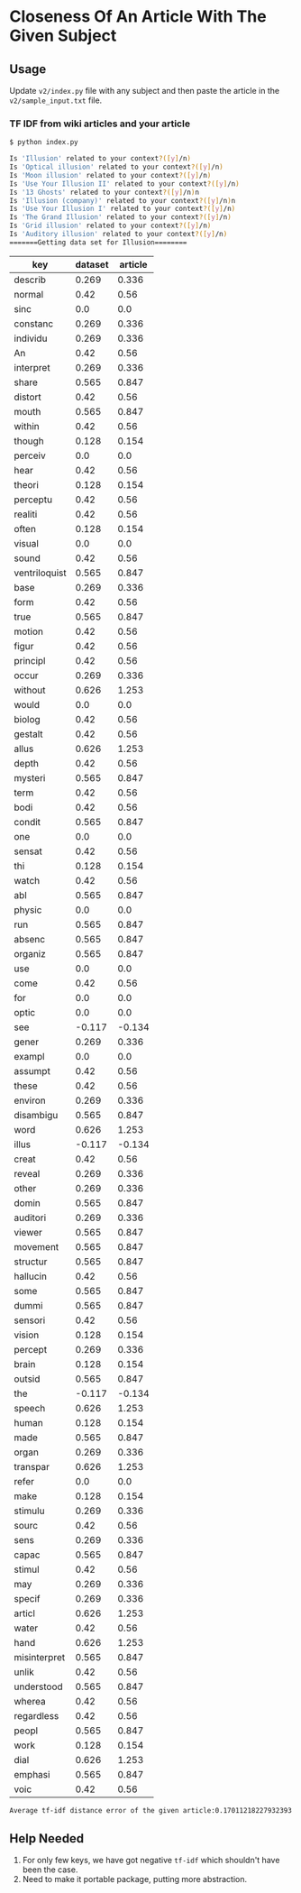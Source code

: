 # Closeness Of An Article With The Given Subject

## Usage

Update `v2/index.py` file with any subject and then paste the article in the `v2/sample_input.txt` file.

### TF IDF from wiki articles and your article

```sh
$ python index.py

Is 'Illusion' related to your context?([y]/n)
Is 'Optical illusion' related to your context?([y]/n)		
Is 'Moon illusion' related to your context?([y]/n)		
Is 'Use Your Illusion II' related to your context?([y]/n)		
Is '13 Ghosts' related to your context?([y]/n)n
Is 'Illusion (company)' related to your context?([y]/n)n
Is 'Use Your Illusion I' related to your context?([y]/n)
Is 'The Grand Illusion' related to your context?([y]/n)
Is 'Grid illusion' related to your context?([y]/n)
Is 'Auditory illusion' related to your context?([y]/n)
=======Getting data set for Illusion========
```
| key | dataset | article |
| --- | ------- | ------- |
| describ | 0.269 | 0.336 |
| normal | 0.42 | 0.56 |
| sinc | 0.0 | 0.0 |
| constanc | 0.269 | 0.336 |
| individu | 0.269 | 0.336 |
| An | 0.42 | 0.56 |
| interpret | 0.269 | 0.336 |
| share | 0.565 | 0.847 |
| distort | 0.42 | 0.56 |
| mouth | 0.565 | 0.847 |
| within | 0.42 | 0.56 |
| though | 0.128 | 0.154 |
| perceiv | 0.0 | 0.0 |
| hear | 0.42 | 0.56 |
| theori | 0.128 | 0.154 |
| perceptu | 0.42 | 0.56 |
| realiti | 0.42 | 0.56 |
| often | 0.128 | 0.154 |
| visual | 0.0 | 0.0 |
| sound | 0.42 | 0.56 |
| ventriloquist | 0.565 | 0.847 |
| base | 0.269 | 0.336 |
| form | 0.42 | 0.56 |
| true | 0.565 | 0.847 |
| motion | 0.42 | 0.56 |
| figur | 0.42 | 0.56 |
| principl | 0.42 | 0.56 |
| occur | 0.269 | 0.336 |
| without | 0.626 | 1.253 |
| would | 0.0 | 0.0 |
| biolog | 0.42 | 0.56 |
| gestalt | 0.42 | 0.56 |
| allus | 0.626 | 1.253 |
| depth | 0.42 | 0.56 |
| mysteri | 0.565 | 0.847 |
| term | 0.42 | 0.56 |
| bodi | 0.42 | 0.56 |
| condit | 0.565 | 0.847 |
| one | 0.0 | 0.0 |
| sensat | 0.42 | 0.56 |
| thi | 0.128 | 0.154 |
| watch | 0.42 | 0.56 |
| abl | 0.565 | 0.847 |
| physic | 0.0 | 0.0 |
| run | 0.565 | 0.847 |
| absenc | 0.565 | 0.847 |
| organiz | 0.565 | 0.847 |
| use | 0.0 | 0.0 |
| come | 0.42 | 0.56 |
| for | 0.0 | 0.0 |
| optic | 0.0 | 0.0 |
| see | -0.117 | -0.134 |
| gener | 0.269 | 0.336 |
| exampl | 0.0 | 0.0 |
| assumpt | 0.42 | 0.56 |
| these | 0.42 | 0.56 |
| environ | 0.269 | 0.336 |
| disambigu | 0.565 | 0.847 |
| word | 0.626 | 1.253 |
| illus | -0.117 | -0.134 |
| creat | 0.42 | 0.56 |
| reveal | 0.269 | 0.336 |
| other | 0.269 | 0.336 |
| domin | 0.565 | 0.847 |
| auditori | 0.269 | 0.336 |
| viewer | 0.565 | 0.847 |
| movement | 0.565 | 0.847 |
| structur | 0.565 | 0.847 |
| hallucin | 0.42 | 0.56 |
| some | 0.565 | 0.847 |
| dummi | 0.565 | 0.847 |
| sensori | 0.42 | 0.56 |
| vision | 0.128 | 0.154 |
| percept | 0.269 | 0.336 |
| brain | 0.128 | 0.154 |
| outsid | 0.565 | 0.847 |
| the | -0.117 | -0.134 |
| speech | 0.626 | 1.253 |
| human | 0.128 | 0.154 |
| made | 0.565 | 0.847 |
| organ | 0.269 | 0.336 |
| transpar | 0.626 | 1.253 |
| refer | 0.0 | 0.0 |
| make | 0.128 | 0.154 |
| stimulu | 0.269 | 0.336 |
| sourc | 0.42 | 0.56 |
| sens | 0.269 | 0.336 |
| capac | 0.565 | 0.847 |
| stimul | 0.42 | 0.56 |
| may | 0.269 | 0.336 |
| specif | 0.269 | 0.336 |
| articl | 0.626 | 1.253 |
| water | 0.42 | 0.56 |
| hand | 0.626 | 1.253 |
| misinterpret | 0.565 | 0.847 |
| unlik | 0.42 | 0.56 |
| understood | 0.565 | 0.847 |
| wherea | 0.42 | 0.56 |
| regardless | 0.42 | 0.56 |
| peopl | 0.565 | 0.847 |
| work | 0.128 | 0.154 |
| dial | 0.626 | 1.253 |
| emphasi | 0.565 | 0.847 |
| voic | 0.42 | 0.56 |

```sh
Average tf-idf distance error of the given article:0.17011218227932393
```

## Help Needed

1. For only few keys, we have got negative `tf-idf` which shouldn't have been the case.
2. Need to make it portable package, putting more abstraction.

